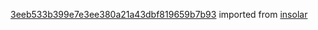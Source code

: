 [3eeb533b399e7e3ee380a21a43dbf819659b7b93](https://github.com/insolar/insolar/commit/3eeb533b399e7e3ee380a21a43dbf819659b7b93) imported from [insolar](https://github.com/insolar/insolar)
